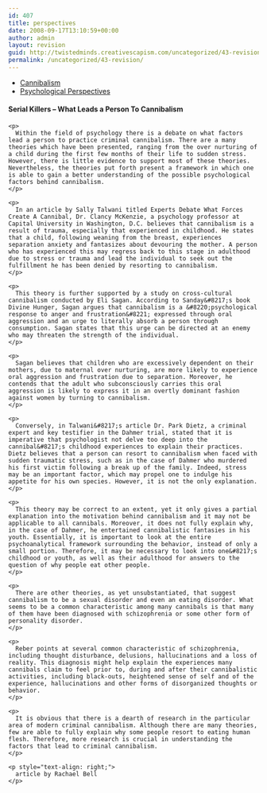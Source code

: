 ```yaml
---
id: 407
title: perspectives
date: 2008-09-17T13:10:59+00:00
author: admin
layout: revision
guid: http://twistedminds.creativescapism.com/uncategorized/43-revision/
permalink: /uncategorized/43-revision/
---
```

<p class="dropcap-first">
  <ul id="navlist">
    <li>
      <a href="/psychology/cannibalism/" title="about cannibalism and its forms">Cannibalism</a>
    </li>
    <li id="active">
      <a href="/psychology/cannibalism/perspectives/" id="current" title="psychological perspectives on criminal cannibalism">Psychological Perspectives</a>
    </li>
  </ul>
  
  <div class="body">
    <h4>
      Serial Killers &#8211; What Leads a Person To Cannibalism
    </h4>
    
    <p>
      Within the field of psychology there is a debate on what factors lead a person to practice criminal cannibalism. There are a many theories which have been presented, ranging from the over nurturing of a child during the first few months of their life to sudden stress. However, there is little evidence to support most of these theories. Nevertheless, the theories put forth present a framework in which one is able to gain a better understanding of the possible psychological factors behind cannibalism.
    </p>
    
    <p>
      In an article by Sally Talwani titled Experts Debate What Forces Create A Cannibal, Dr. Clancy McKenzie, a psychology professor at Capital University in Washington, D.C. believes that cannibalism is a result of trauma, especially that experienced in childhood. He states that a child, following weaning from the breast, experiences separation anxiety and fantasizes about devouring the mother. A person who has experienced this may regress back to this stage in adulthood due to stress or trauma and lead the individual to seek out the fulfillment he has been denied by resorting to cannibalism.
    </p>
    
    <p>
      This theory is further supported by a study on cross-cultural cannibalism conducted by Eli Sagan. According to Sanday&#8217;s book Divine Hunger, Sagan argues that cannibalism is a &#8220;psychological response to anger and frustration&#8221; expressed through oral aggression and an urge to literally absorb a person through consumption. Sagan states that this urge can be directed at an enemy who may threaten the strength of the individual.
    </p>
    
    <p>
      Sagan believes that children who are excessively dependent on their mothers, due to maternal over nurturing, are more likely to experience oral aggression and frustration due to separation. Moreover, he contends that the adult who subconsciously carries this oral aggression is likely to express it in an overtly dominant fashion against women by turning to cannibalism.
    </p>
    
    <p>
      Conversely, in Talwani&#8217;s article Dr. Park Dietz, a criminal expert and key testifier in the Dahmer trial, stated that it is imperative that psychologist not delve too deep into the cannibal&#8217;s childhood experiences to explain their practices. Dietz believes that a person can resort to cannibalism when faced with sudden traumatic stress, such as in the case of Dahmer who murdered his first victim following a break up of the family. Indeed, stress may be an important factor, which may propel one to indulge his appetite for his own species. However, it is not the only explanation.
    </p>
    
    <p>
      This theory may be correct to an extent, yet it only gives a partial explanation into the motivation behind cannibalism and it may not be applicable to all cannibals. Moreover, it does not fully explain why, in the case of Dahmer, he entertained cannibalistic fantasies in his youth. Essentially, it is important to look at the entire psychoanalytical framework surrounding the behavior, instead of only a small portion. Therefore, it may be necessary to look into one&#8217;s childhood or youth, as well as their adulthood for answers to the question of why people eat other people.
    </p>
    
    <p>
      There are other theories, as yet unsubstantiated, that suggest cannibalism to be a sexual disorder and even an eating disorder. What seems to be a common characteristic among many cannibals is that many of them have been diagnosed with schizophrenia or some other form of personality disorder.
    </p>
    
    <p>
      Reber points at several common characteristic of schizophrenia, including thought disturbance, delusions, hallucinations and a loss of reality. This diagnosis might help explain the experiences many cannibals claim to feel prior to, during and after their cannibalistic activities, including black-outs, heightened sense of self and of the experience, hallucinations and other forms of disorganized thoughts or behavior.
    </p>
    
    <p>
      It is obvious that there is a dearth of research in the particular area of modern criminal cannibalism. Although there are many theories, few are able to fully explain why some people resort to eating human flesh. Therefore, more research is crucial in understanding the factors that lead to criminal cannibalism.
    </p>
    
    <p style="text-align: right;">
      article by Rachael Bell
    </p>